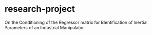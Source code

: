 # research-project
On the Conditioning of the Regressor matrix for Identification of Inertial Parameters of an Industrial Manipulator
